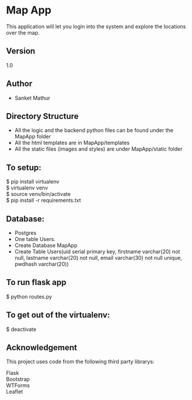 # Map App

This application will let you login into the system and explore the locations over the map.

## Version
1.0 <br />

## Author
* Sanket Mathur

## Directory Structure
* All the logic and the backend python files can be found under the MapApp folder
* All the html templates are in MapApp/templates
* All the static files (images and styles) are under MapApp/static folder

## To setup:
$ pip install virtualenv <br />
$ virtualenv venv <br />
$ source venv/bin/activate <br />
$ pip install -r requirements.txt

## Database:
* Postgres
* One table Users.
* Create Database MapApp
* Create Table Users(uid serial primary key, firstname varchar(20) not null, lastname varchar(20) not null, email varchar(30) not null unique, pwdhash varchar(20))

## To run flask app
$ python routes.py

## To get out of the virtualenv:
$ deactivate

## Acknowledgement
This project uses code from the following third party librarys: <br />

Flask<br />
Bootstrap <br />
WTForms <br />
Leaflet
